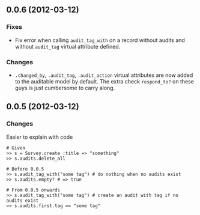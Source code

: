 ## 0.0.6 (2012-03-12)
### Fixes
* Fix error when calling `audit_tag_with` on a record without audits and without `audit_tag` virtual attribute defined.

### Changes
* `.changed_by`, `.audit_tag`, `.audit_action` virtual attributes are now added to the auditable model by default. The extra check `respond_to?` on these guys is just cumbersome to carry along.

## 0.0.5 (2012-03-12)
### Changes
Easier to explain with code

    # Given
    >> s = Survey.create :title => "something"
    >> s.audits.delete_all

    # Before 0.0.5
    >> s.audit_tag_with("some tag") # do nothing when no audits exist
    >> s.audits.empty? # => true

    # From 0.0.5 onwards
    >> s.audit_tag_with("some tag") # create an audit with tag if no audits exist
    >> s.audits.first.tag == "some tag"

